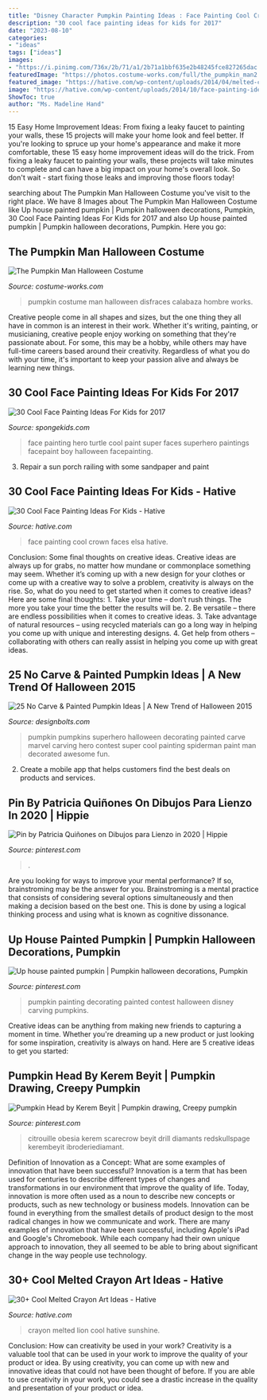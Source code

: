```yaml
---
title: "Disney Character Pumpkin Painting Ideas : Face Painting Cool Crown Faces Elsa Hative"
description: "30 cool face painting ideas for kids for 2017"
date: "2023-08-10"
categories:
- "ideas"
tags: ["ideas"]
images:
- "https://i.pinimg.com/736x/2b/71/a1/2b71a1bbf635e2b48245fce827265dac.jpg"
featuredImage: "https://photos.costume-works.com/full/the_pumpkin_man2.jpg"
featured_image: "https://hative.com/wp-content/uploads/2014/04/melted-crayon-art/6-lion.jpg"
image: "https://hative.com/wp-content/uploads/2014/10/face-painting-ideas-for-kids/9-elsas-crown.jpg"
ShowToc: true
author: "Ms. Madeline Hand"
---
```



15 Easy Home Improvement Ideas: From fixing a leaky faucet to painting your walls, these 15 projects will make your home look and feel better.
If you're looking to spruce up your home's appearance and make it more comfortable, these 15 easy home improvement ideas will do the trick. From fixing a leaky faucet to painting your walls, these projects will take minutes to complete and can have a big impact on your home's overall look. So don't wait - start fixing those leaks and improving those floors today!

	

		
searching about The Pumpkin Man Halloween Costume you've visit to the right place. We have 8 Images about The Pumpkin Man Halloween Costume like Up house painted pumpkin | Pumpkin halloween decorations, Pumpkin, 30 Cool Face Painting Ideas For Kids for 2017 and also Up house painted pumpkin | Pumpkin halloween decorations, Pumpkin. Here you go:
		
    
## The Pumpkin Man Halloween Costume

<img loading=lazy src="https://photos.costume-works.com/full/the_pumpkin_man2.jpg" onerror="this.onerror=null;this.src='https://tse1.mm.bing.net/th?id=OIP.vF1f5PiEBKJCcMuYiBg7pQHaKm&amp;pid=15.1';" alt="The Pumpkin Man Halloween Costume">

_Source: costume-works.com_

>pumpkin costume man halloween disfraces calabaza hombre works. 

	

Creative people come in all shapes and sizes, but the one thing they all have in common is an interest in their work. Whether it's writing, painting, or musicianing, creative people enjoy working on something that they're passionate about. For some, this may be a hobby, while others may have full-time careers based around their creativity. Regardless of what you do with your time, it's important to keep your passion alive and always be learning new things.

    
## 30 Cool Face Painting Ideas For Kids For 2017

<img loading=lazy src="http://spongekids.com/wp-content/uploads/2014/10/face-painting-ideas-for-kids/7-turtle-hero.jpg" onerror="this.onerror=null;this.src='https://tse2.mm.bing.net/th?id=OIP.175oo08BEqVM1t5tY-iw0AHaJG&amp;pid=15.1';" alt="30 Cool Face Painting Ideas For Kids for 2017">

_Source: spongekids.com_

>face painting hero turtle cool paint super faces superhero paintings facepaint boy halloween facepainting. 

	

3. Repair a sun porch railing with some sandpaper and paint

    
## 30 Cool Face Painting Ideas For Kids - Hative

<img loading=lazy src="https://hative.com/wp-content/uploads/2014/10/face-painting-ideas-for-kids/9-elsas-crown.jpg" onerror="this.onerror=null;this.src='https://tse4.mm.bing.net/th?id=OIP.PKB1YmtuYc41Qu995jNZ0gHaLH&amp;pid=15.1';" alt="30 Cool Face Painting Ideas For Kids - Hative">

_Source: hative.com_

>face painting cool crown faces elsa hative. 

	

Conclusion: Some final thoughts on creative ideas.
Creative ideas are always up for grabs, no matter how mundane or commonplace something may seem. Whether it’s coming up with a new design for your clothes or come up with a creative way to solve a problem, creativity is always on the rise. So, what do you need to get started when it comes to creative ideas? Here are some final thoughts: 1. Take your time – don’t rush things. The more you take your time the better the results will be. 2. Be versatile – there are endless possibilities when it comes to creative ideas. 3. Take advantage of natural resources – using recycled materials can go a long way in helping you come up with unique and interesting designs. 4. Get help from others – collaborating with others can really assist in helping you come up with great ideas. 
    
## 25 No Carve &amp; Painted Pumpkin Ideas | A New Trend Of Halloween 2015

<img loading=lazy src="http://www.designbolts.com/wp-content/uploads/2015/10/Marvel-Superhero_pumpkins-2015.jpg" onerror="this.onerror=null;this.src='https://tse3.mm.bing.net/th?id=OIP.gZwj35Q0i5LVVQGoYlagggHaFN&amp;pid=15.1';" alt="25 No Carve &amp; Painted Pumpkin Ideas | A New Trend of Halloween 2015">

_Source: designbolts.com_

>pumpkin pumpkins superhero halloween decorating painted carve marvel carving hero contest super cool painting spiderman paint man decorated awesome fun. 

	

2. Create a mobile app that helps customers find the best deals on products and services.

    
## Pin By Patricia Quiñones On Dibujos Para Lienzo In 2020 | Hippie

<img loading=lazy src="https://i.pinimg.com/736x/2b/71/a1/2b71a1bbf635e2b48245fce827265dac.jpg" onerror="this.onerror=null;this.src='https://tse1.mm.bing.net/th?id=OIP.6UCBaKvrPkq27D-kerOEbwHaJ3&amp;pid=15.1';" alt="Pin by Patricia Quiñones on Dibujos para Lienzo in 2020 | Hippie">

_Source: pinterest.com_

>. 

	

Are you looking for ways to improve your mental performance? If so, brainstroming may be the answer for you. Brainstroming is a mental practice that consists of considering several options simultaneously and then making a decision based on the best one. This is done by using a logical thinking process and using what is known as cognitive dissonance.

    
## Up House Painted Pumpkin | Pumpkin Halloween Decorations, Pumpkin

<img loading=lazy src="https://i.pinimg.com/736x/b6/81/5a/b6815a5a1f924eb490e6d0134d7b99bf.jpg" onerror="this.onerror=null;this.src='https://tse3.mm.bing.net/th?id=OIP.OSGUxfxZaq-wzDNU5TLzzQHaJ3&amp;pid=15.1';" alt="Up house painted pumpkin | Pumpkin halloween decorations, Pumpkin">

_Source: pinterest.com_

>pumpkin painting decorating painted contest halloween disney carving pumpkins. 

	

Creative ideas can be anything from making new friends to capturing a moment in time. Whether you're dreaming up a new product or just looking for some inspiration, creativity is always on hand. Here are 5 creative ideas to get you started: 

    
## Pumpkin Head By Kerem Beyit | Pumpkin Drawing, Creepy Pumpkin

<img loading=lazy src="https://i.pinimg.com/736x/e4/1d/70/e41d70296e21a3ef193a313b513d3b42.jpg" onerror="this.onerror=null;this.src='https://tse1.mm.bing.net/th?id=OIP.v3oDJTrn36kSfR1FLDmKQwHaJQ&amp;pid=15.1';" alt="Pumpkin Head by Kerem Beyit | Pumpkin drawing, Creepy pumpkin">

_Source: pinterest.com_

>citrouille obesia kerem scarecrow beyit drill diamants redskullspage kerembeyit ibroderiediamant. 

	

Definition of Innovation as a Concept: What are some examples of innovation that have been successful?
Innovation is a term that has been used for centuries to describe different types of changes and transformations in our environment that improve the quality of life. Today, innovation is more often used as a noun to describe new concepts or products, such as new technology or business models. Innovation can be found in everything from the smallest details of product design to the most radical changes in how we communicate and work.
There are many examples of innovation that have been successful, including Apple's iPad and Google's Chromebook. While each company had their own unique approach to innovation, they all seemed to be able to bring about significant change in the way people use technology.

    
## 30+ Cool Melted Crayon Art Ideas - Hative

<img loading=lazy src="https://hative.com/wp-content/uploads/2014/04/melted-crayon-art/6-lion.jpg" onerror="this.onerror=null;this.src='https://tse4.mm.bing.net/th?id=OIP.sOliGzGfRDCIXUr85Sg2iwHaJ7&amp;pid=15.1';" alt="30+ Cool Melted Crayon Art Ideas - Hative">

_Source: hative.com_

>crayon melted lion cool hative sunshine. 

	

Conclusion: How can creativity be used in your work?
Creativity is a valuable tool that can be used in your work to improve the quality of your product or idea. By using creativity, you can come up with new and innovative ideas that could not have been thought of before. If you are able to use creativity in your work, you could see a drastic increase in the quality and presentation of your product or idea.

